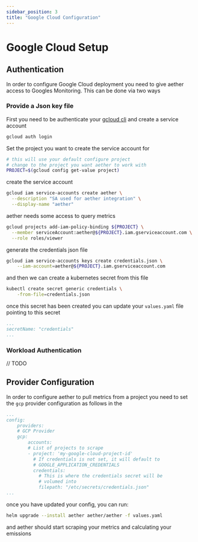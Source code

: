 ```yaml
---
sidebar_position: 3
title: "Google Cloud Configuration"
---
```


# Google Cloud Setup

## Authentication

In order to configure Google Cloud deployment you need to give aether access
to Googles Monitoring. This can be done via two ways

### Provide a Json key file

First you need to be authenticate your [gcloud cli][1] and create a service
account

```bash
gcloud auth login
```

Set the project you want to create the service account for

```bash
# this will use your default configure project
# change to the project you want aether to work with
PROJECT=$(gcloud config get-value project)
```

create the service account
```bash
gcloud iam service-accounts create aether \
  --description "SA used for aether integration" \
  --display-name "aether"
```

aether needs some access to query metrics

```bash
gcloud projects add-iam-policy-binding ${PROJECT} \
  --member serviceAccount:aether@${PROJECT}.iam.gserviceaccount.com \
  --role roles/viewer
```

generate the credentials json file

```bash
gcloud iam service-accounts keys create credentials.json \
    --iam-account=aether@${PROJECT}.iam.gserviceaccount.com
```

and then we can create a kubernetes secret from this file

```bash
kubectl create secret generic credentials \
    -from-file=credentials.json
```

once this secret has been created you can update your `values.yaml`
file pointing to this secret

```yaml
...
secretName: "credentials"
...
```

### Workload Authentication

// TODO


## Provider Configuration

In order to configure aether to pull metrics from a project you need to set the
`gcp` provider configuration as follows in the

```yaml
...
config:
    providers:
    # GCP Provider
    gcp:
        accounts:
        # List of projects to scrape
        - project: 'my-google-cloud-project-id'
          # If credentials is not set, it will default to
          # GOOGLE_APPLICATION_CREDENTIALS 
          credentials:
            # This is where the credentials secret will be 
            # volumed into
            filepath: "/etc/secrets/credentials.json"
...
```

once you have updated your config, you can run:

```bash
helm upgrade --install aether aether/aether -f values.yaml
```

and aether should start scraping your metrics and calculating your emissions

[1]: https://cloud.google.com/sdk/gcloud

